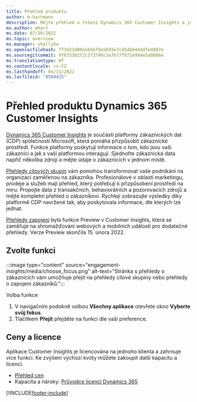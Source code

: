 ```yaml
---
title: Přehled produktu
author: m-hartmann
description: Mějte přehled o řešení Dynamics 365 Customer Insights a jeho funkcích.
ms.author: mhart
ms.date: 07/30/2021
ms.topic: overview
ms.manager: shellyha
ms.openlocfilehash: ff3d23d00a565bf9e5693e7cd5db644ddfe4887e
ms.sourcegitcommit: 9f6733b2f2c273748c1e7b77f871e9b4e5a8666e
ms.translationtype: HT
ms.contentlocale: cs-CZ
ms.lasthandoff: 04/11/2022
ms.locfileid: "8560425"
---
```

# <a name="product-overview-for-dynamics-365-customer-insights"></a>Přehled produktu Dynamics 365 Customer Insights

[Dynamics 365 Customer Insights](https://dynamics.microsoft.com/ai/customer-insights/) je součástí platformy zákaznických dat (CDP) společnosti Microsoft, která pomáhá přizpůsobit zákaznické prostředí. Funkce platformy poskytují informace o tom, kdo jsou vaši zákazníci a jak s vaší platformou interagují. Sjednoťte zákaznická data napříč několika zdroji a mějte údaje o zákaznících v jednom místě.

[Přehledy cílových skupin](audience-insights/overview.md) vám pomohou transformovat vaše podnikání na organizaci zaměřenou na zákazníka. Profesionálové v oblasti marketingu, prodeje a služeb mají přehled, který potřebují k přizpůsobení prostředí na míru. Propojte data z transakčních, behaviorálních a pozorovacích zdrojů a mějte kompletní přehled o zákazníkovi. Rychleji zobrazujte výsledky díky platformě CDP navržené tak, aby poskytovala informace, dle kterých lze jednat. 

[Přehledy zapojení](engagement-insights/overview.md) byla funkce Preview v Customer Insights, která se zaměřuje na shromažďování webových a mobilních událostí pro dodatečné přehledy. Verze Preview skončila 15. února 2022.
 
## <a name="choose-a-capability"></a>Zvolte funkci

:::image type="content" source="engagement-insights/media/choose_focus.png" alt-text="Stránka s přehledy o zákaznících vám umožňuje přejít na přehledy cílové skupiny nebo přehledy o zapojení zákazníků.":::

Volba funkce

1. V navigačním podokně volbou **Všechny aplikace** otevřete okno **Vyberte svůj fokus**.
1. Tlačítkem **Přejít** přejděte na funkci dle vaší preference.

## <a name="pricing-and-licensing"></a>Ceny a licence

Aplikace Customer Insights je licencována na jednoho klienta a zahrnuje více funkcí. Ke zvýšení výchozí kvóty můžete zakoupit další kapacitu a licenci. 
- [Přehled cen](https://dynamics.microsoft.com/ai/customer-insights/pricing/)
- Kapacita a nároky: [Průvodce licencí Dynamics 365](https://go.microsoft.com/fwlink/?LinkId=866544)

[!INCLUDE[footer-include](includes/footer-banner.md)]
